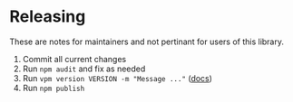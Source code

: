 # Releasing

These are notes for maintainers and not pertinant for users of this library.

1. Commit all current changes
2. Run `npm audit` and fix as needed
3. Run `vpm version VERSION -m "Message ..."` ([docs](https://docs.npmjs.com/cli/v10/commands/npm-version))
4. Run `npm publish`